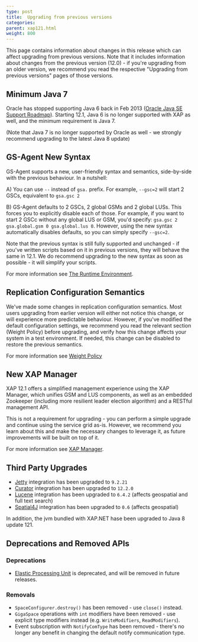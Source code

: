 ```yaml
---
type: post
title:  Upgrading from previous versions
categories:
parent: xap121.html
weight: 800
---
```


This page contains information about changes in this release which can affect upgrading from previous versions. Note that it includes information about changes from the previous version (12.0) - if you're upgrading from an older version, we recommend you read the respective "Upgrading from previous versions" pages of those versions.

## Minimum Java 7

Oracle has stopped supporting Java 6 back in Feb 2013 ([Oracle Java SE Support Roadmap](http://www.oracle.com/technetwork/java/eol-135779.html)). Starting 12.1, Java 6 is no longer supported with XAP as well, and the minimum requirement is Java 7.

(Note that Java 7 is no longer supported by Oracle as well - we strongly recommend upgrading to the latest Java 8 update)

## GS-Agent New Syntax

GS-Agent supports a new, user-friendly syntax and semantics, side-by-side with the previous behaviour. In a nutshell:

A) You can use `--` instead of `gsa.` prefix. For example, `--gsc=2` will start 2 GSCs, equivalent to `gsa.gsc 2`

B) GS-Agent defaults to 2 GSCs, 2 global GSMs and 2 global LUSs. This forces you to explicitly disable each of those. For example, if you want to start 2 GSCc without any global LUS or GSM, you'd specify: `gsa.gsc 2 gsa.global.gsm 0 gsa.global.lus 0`. However, using the new syntax automatically disables defaults, so you can simply specify `--gsc=2`.

Note that the previous syntax is still fully supported and unchanged - if you've written scripts based on it in previous versions, they will behave the same in 12.1. We do recommend upgrading to the new syntax as soon as possible - it will simplify your scripts.

For more information see [The Runtime Environment](/xap121adm/the-runtime-environment.html).

## Replication Configuration Semantics

We've made some changes in replication configuration semantics. Most users upgrading from earlier version will either not notice this change, or will experience more predictable behaviour. However, if you've modified the default configuration settings, we recommend you read the relevant section (Weight Policy) before upgrading, and verify how this change affects your system in a test environment. If needed, this change can be disabled to restore the previous semantics.

For more information see [Weight Policy](/xap121adm/controlling-the-replication-redo-log.html#weight-policy)

## New XAP Manager

XAP 12.1 offers a simplified management experience using the XAP Manager, which unifies GSM and LUS components, as well as an embedded Zookeeper (including more resilient leader election algorithm) and a RESTful management API. 

This is not a requirement for upgrading - you can perform a simple upgrade and continue using the service grid as-is. However, we recommend you learn about this and make the necessary changes to leverage it, as future improvements will be built on top of it.

For more information see [XAP Manager](/xap121adm/xap-manager.html).

## Third Party Upgrades

* [Jetty](http://www.eclipse.org/jetty/) integration has been upgraded to `9.2.21`
* [Curator](http://curator.apache.org/) integration has been upgraded to `12.2.0`
* [Lucene](https://lucene.apache.org/) integration has been upgraded to `6.4.2` (affects geospatial and full text search)
* [Spatial4J](https://github.com/locationtech/spatial4j) integration has been upgraded to `0.6` (affects geospatial)

In addition, the jvm bundled with XAP.NET hase been upgraded to Java 8 update 121.

## Deprecations and Removed APIs

### Deprecations

* [Elastic Processing Unit](/xap120/elastic-processing-unit-overview.html) is deprecated, and will be removed in future releases. 

### Removals

* `SpaceConfigurer.destroy()` has been removed - use `close()` instead.
* `GigaSpace` operations with `int` modifiers have been removed - use explicit type modifiers instead (e.g. `WriteModifiers`, `ReadModifiers`).
* Event subscription with `NotifyComType` has been removed - there's no longer any benefit in changing the default notify communication type.
